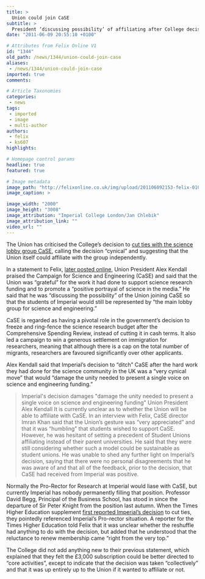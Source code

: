 ```yaml
---
title: >
  Union could join CaSE
subtitle: >
  President ‘discussing possibility’ of affiliating after College decision to leave
date: "2011-06-09 20:55:10 +0100"

# Attributes from Felix Online V1
id: "1344"
old_path: /news/1344/union-could-join-case
aliases:
 - /news/1344/union-could-join-case
imported: true
comments:

# Article Taxonomies
categories:
 - news
tags:
 - imported
 - image
 - multi-author
authors:
 - felix
 - ks607
highlights:

# Homepage control params
headline: true
featured: true

# Image metadata
image_path: "http://felixonline.co.uk/img/upload/201106092153-felix-0101_005.jpg"
image_caption: >

image_width: "2000"
image_height: "3008"
image_attribution: "Imperial College London/Jan Chlebik"
image_attribution_link: ""
video_url: ""
---
```


The Union has criticised the College’s decision to [cut ties with the science lobby group CaSE](http://felixonline.co.uk/news/1291/imperial-cuts-ties-with-case/), calling the decision “cynical” and suggesting that the Union itself could affiliate with the group independently.

In a statement to Felix, [later posted online](http://www.union.ic.ac.uk/blogs/2011/06/my-statement-about-imperials-withdrawal-from-case/), Union President Alex Kendall praised the Campaign for Science and Engineering (CaSE) and said that the Union was “grateful” for the work it had done to support science research funding and to promote a “positive portrayal of science in the media.” He said that he was “discussing the possibility” of the Union joining CaSE so that the students of Imperial would still be represented by “the main lobby group for science and engineering.”

CaSE is regarded as having a pivotal role in the government’s decision to freeze and ring-fence the science research budget after the Comprehensive Spending Review, instead of cutting it in cash terms. It also led a campaign to win a generous settlement on immigration for researchers, meaning that although there is a cap on the total number of migrants, researchers are favoured significantly over other applicants.

Alex Kendall said that Imperial’s decision to “ditch” CaSE after the hard work they had done for the science community in the UK was a “very cynical move” that would “damage the unity needed to present a single voice on science and engineering funding.”
> Imperial's decision damages "damage the unity needed to present a single voice on science and engineering funding"
> Union President Alex Kendall
It is currently unclear as to whether the Union will be able to affiliate with CaSE. In an interview with Felix, CaSE director Imran Khan said that the Union’s gesture was “very appreciated” and that it was “humbling” that students wished to support CaSE. However, he was hesitant of setting a precedent of Student Unions affiliating instead of their parent universities. He said that they were still considering whether such a model could be sustainable as student unions. He was unable to shed any further light on Imperial’s decision, saying that there were no personal disagreements that he was aware of and that all of the feedback, prior to the decision, that CaSE had received from Imperial was positive.

Normally the Pro-Rector for Research at Imperial would liase with CaSE, but currently Imperial has nobody permanently filling that position. Professor David Begg, Principal of the Business School, has stood in since the departure of Sir Peter Knight from the position last autumn. When the Times Higher Education supplement [first reported Imperial’s decision](http://www.timeshighereducation.co.uk/story.asp?sectioncode=26&storycode=416285&c=1) to cut ties, they pointedly referenced Imperial’s Pro-rector situation. A reporter for the Times Higher Education told Felix that it was unclear whether the reshuffle had anything to do with the decision, but added that he understood that the reluctance to renew membership came “right from the very top.”

The College did not add anything new to their previous statement, which explained that they felt the £3,000 subscription could be better directed to “core activities”, except to indicate that the decision was taken “collectively” and that it was up entirely up to the Union if it wanted to affiliate or not.
